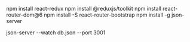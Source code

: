 npm install react-redux
npm install @reduxjs/toolkit
npm install react-router-dom@6
npm install -S react-router-bootstrap
npm install -g json-server

json-server --watch db.json --port 3001

